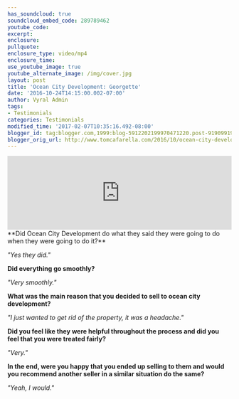 ```yaml
---
has_soundcloud: true
soundcloud_embed_code: 289789462
youtube_code:
excerpt:
enclosure:
pullquote:
enclosure_type: video/mp4
enclosure_time:
use_youtube_image: true
youtube_alternate_image: /img/cover.jpg
layout: post
title: 'Ocean City Development: Georgette'
date: '2016-10-24T14:15:00.002-07:00'
author: Vyral Admin
tags:
- Testimonials
categories: Testimonials
modified_time: '2017-02-07T10:35:16.492-08:00'
blogger_id: tag:blogger.com,1999:blog-5912202199970471220.post-9190991938123407836
blogger_orig_url: http://www.tomcafarella.com/2016/10/ocean-city-development-georgette.html
---
```

<iframe width="100%" height="166" scrolling="no" frameborder="no" src="https://w.soundcloud.com/player/?url=https%3A//api.soundcloud.com/tracks/289789462&amp;color=ff5500"></iframe>
**Did Ocean City Development do what they said they were going to do when they were going to do it?**

*"Yes they did."*

**Did everything go smoothly?**

*"Very smoothly."*

**What was the main reason that you decided to sell to ocean city development?**

*"I just wanted to get rid of the property, it was a headache."*

**Did you feel like they were helpful throughout the process and did you feel that you were treated fairly?**

*"Very."*

**In the end, were you happy that you ended up selling to them and would you recommend another seller in a similar situation do the same?**

*"Yeah, I would."*
